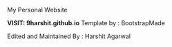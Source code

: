 My Personal Website

**VISIT: 9harshit.github.io**
Template by : BootstrapMade

Edited and Maintained By : Harshit Agarwal
